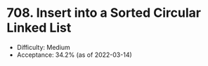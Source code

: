 # 708. Insert into a Sorted Circular Linked List
- Difficulty: Medium
- Acceptance: 34.2% (as of 2022-03-14)

